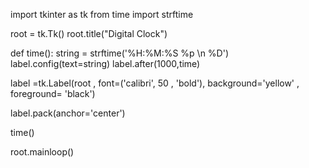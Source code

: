import tkinter as tk
from time import strftime

root = tk.Tk()
root.title("Digital Clock")

def time():
    string = strftime('%H:%M:%S %p \n %D')
    label.config(text=string)
    label.after(1000,time)

label =tk.Label(root , font=('calibri', 50 , 'bold'), background='yellow' , foreground= 'black')

label.pack(anchor='center')

time()

root.mainloop()